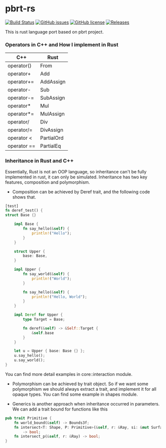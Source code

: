 # pbrt-rs

[![Build Status](https://travis-ci.com/lazytiger/pbrt-rs.svg?branch=master)](https://travis-ci.com/lazytiger/pbrt-rs)
[![GitHub issues](https://img.shields.io/github/issues/lazytiger/pbrt-rs)](https://github.com/lazytiger/pbrt-rs/issues)
[![GitHub license](https://img.shields.io/github/license/lazytiger/pbrt-rs)](https://github.com/lazytiger/pbrt-rs/blob/master/LICENSE)
[![Releases](https://img.shields.io/github/v/release/lazytiger/pbrt-rs.svg?include_prereleases)](https://github.com/lazytiger/pbrt-rs/releases)

This is rust language port based on pbrt project.

### Operators in C++ and How I implement in Rust

C++|Rust
---|----
operator() | From
operator+ | Add
operator+= | AddAssign
operator- | Sub
operator-= | SubAssign
operator* | Mul
operator*= | MulAssign
operator/ | Div
operator/= | DivAssign
operator < | PartialOrd
operator == | PartialEq

### Inheritance in Rust and C++
Essentially, Rust is not an OOP language, so inheritance can't be fully implemented in rust, it can only be simulated.
Inheritance has two key features, composition and polymorphism. 
* Composition can be achieved by Deref trait, and the following code shows that.
```Rust
[test]
fn deref_test() {
struct Base {}

    impl Base {
        fn say_hello(&self) {
            println!("Hello");
        }
    }

    struct Upper {
        base: Base,
    }

    impl Upper {
        fn say_world(&self) {
            println!("World");
        }

        fn say_hello(&self) {
            println!("Hello, World");
        }
    }

    impl Deref for Upper {
        type Target = Base;

        fn deref(&self) -> &Self::Target {
            &self.base
        }
    }

    let u = Upper { base: Base {} };
    u.say_hello();
    u.say_world();
}
```
You can find more detail examples in core::interaction module.

* Polymorphism can be achieved by trait object. 
So if we want some polymorphism we should always extract a trait,
and implement it for all opaque types. You can find some example in shapes module.
  
* Generics is another approach when inheritance occurred in parameters. We can add a trait bound for functions like this
```Rust
pub trait Primitive {
    fn world_bound(&self) -> Bounds3f;
    fn intersect<T: Shape, P: Primitive>(&self, r: &Ray, si: &mut SurfaceInteraction<T, P>)
        -> bool;
    fn intersect_p(&self, r: &Ray) -> bool;
}
```